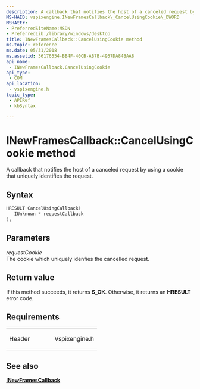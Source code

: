 ```yaml
---
description: A callback that notifies the host of a canceled request by using a cookie that uniquely identifies the request.
MS-HAID: vspixengine.INewFramesCallback\_CancelUsingCookie\_DWORD
MSHAttr:
- PreferredSiteName:MSDN
- PreferredLib:/library/windows/desktop
title: INewFramesCallback::CancelUsingCookie method
ms.topic: reference
ms.date: 05/31/2018
ms.assetid: 36176554-BB4F-40CB-AB7B-4957DA84BAA8
api_name: 
 - INewFramesCallback.CancelUsingCookie
api_type: 
 - COM
api_location: 
 - vspixengine.h
topic_type: 
 - APIRef
 - kbSyntax

---
```


# <span id="vspixengine.inewframescallback_cancelusingcookie_dword"></span>INewFramesCallback::CancelUsingCookie method

A callback that notifies the host of a canceled request by using a cookie that uniquely identifies the request.

## Syntax


```C++
HRESULT CancelUsingCallback(
   IUnknown * requestCallback
);
```

## Parameters

*requestCookie*   
The cookie which uniquely idenfies the cancelled request.

## Return value

If this method succeeds, it returns **S\_OK**. Otherwise, it returns an **HRESULT** error code.

## Requirements

<table><colgroup><col style="width: 50%" /><col style="width: 50%" /></colgroup><tbody><tr class="odd"><td><p>Header</p></td><td>Vspixengine.h</td></tr></tbody></table>

## <span id="see_also"></span>See also

[**INewFramesCallback**](/windows/desktop/direct3dtools/inewframescallback)

 

 
